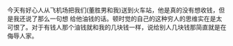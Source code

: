 今天有好心人从飞机场把我们(董胜男和我)送到火车站，他是真的没有想收钱，但是我还说了那么一句想 给他油钱的话。顿时觉的自己的这种穷人的思维实在是太可恨了。对于有钱人那个油钱就和我的几块钱一样，说给别人几块钱那简直就是在侮辱人家。